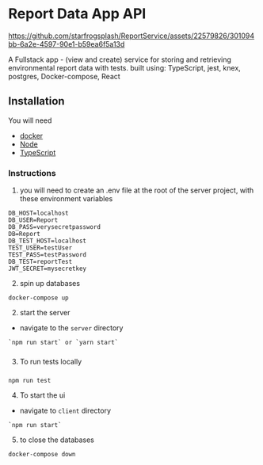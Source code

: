 # Report Data App API

https://github.com/starfrogsplash/ReportService/assets/22579826/301094bb-6a2e-4597-90e1-b59ea6f5a13d


A Fullstack app - (view and create) service for storing and retrieving environmental report data with tests. 
built using:
TypeScript, jest, knex, postgres, Docker-compose, React


## Installation

You will need

- [docker](https://docs.docker.com/get-docker)
- [Node](https://nodejs.org/en/download)
- [TypeScript](https://www.typescriptlang.org/download)

### Instructions

1. you will need to create an .env file at the root of the server project, with these environment variables

```
DB_HOST=localhost
DB_USER=Report
DB_PASS=verysecretpassword
DB=Report
DB_TEST_HOST=localhost
TEST_USER=testUser
TEST_PASS=testPassword
DB_TEST=reportTest
JWT_SECRET=mysecretkey
```

2. spin up databases

```
docker-compose up
```

2. start the server
- navigate to the `server` directory

```
`npm run start` or `yarn start`
```

###
3. To run tests locally
###
```
npm run test
```

4. To start the ui
- navigate to `client` directory

```
`npm run start`
```

5. to close the databases
```
docker-compose down
```
